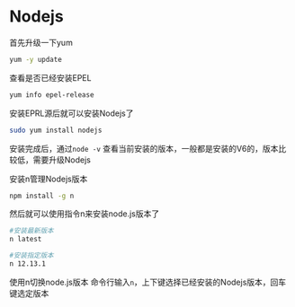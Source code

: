 
# Nodejs

首先升级一下yum

```bash
yum -y update
```

查看是否已经安装EPEL

```bash
yum info epel-release
```

安装EPRL源后就可以安装Nodejs了

```bash
sudo yum install nodejs
```

安装完成后，通过`node -v` 查看当前安装的版本，一般都是安装的V6的，版本比较低，需要升级Nodejs

安装n管理Nodejs版本

```bash
npm install -g n
```

然后就可以使用指令n来安装node.js版本了

```bash
#安装最新版本
n latest

#安装指定版本
n 12.13.1
```

使用n切换node.js版本
命令行输入`n`，上下键选择已经安装的Nodejs版本，回车键选定版本
